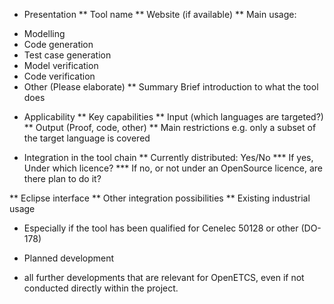 * Presentation
** Tool name
** Website (if available)
** Main usage:
 - Modelling
 - Code generation
 - Test case generation
 - Model verification
 - Code verification
 - Other (Please elaborate)
** Summary
Brief introduction to what the tool does

* Applicability
** Key capabilities
** Input (which languages are targeted?)
** Output (Proof, code, other)
** Main restrictions
e.g. only a subset of the target language is covered

* Integration in the tool chain
** Currently distributed: Yes/No
*** If yes, Under which licence?
*** If no, or not under an OpenSource licence, are there plan to do it?


** Eclipse interface
** Other integration possibilities
** Existing industrial usage
- Especially if the tool has been qualified for Cenelec 50128 or other (DO-178)

* Planned development
- all further developments that are relevant for OpenETCS, even if not
  conducted directly within the project.
